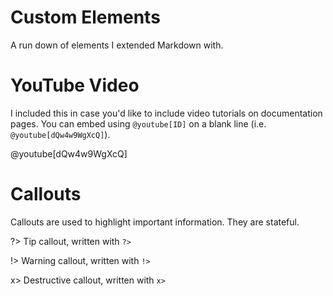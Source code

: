 # Custom Elements

A run down of elements I extended Markdown with.

# YouTube Video

I included this in case you'd like to include video tutorials on documentation pages. You can embed using `@youtube[ID]` on a blank line (i.e. `@youtube[dQw4w9WgXcQ]`).

@youtube[dQw4w9WgXcQ]

# Callouts

Callouts are used to highlight important information. They are stateful.

?> Tip callout, written with `?>`

!> Warning callout, written with `!>`

x> Destructive callout, written with `x>`
